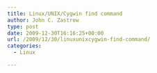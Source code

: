 ```yaml
---
title: Linux/UNIX/Cygwin find command
author: John C. Zastrow
type: post
date: 2009-12-30T16:16:25+00:00
url: /2009/12/30/linuxunixcygwin-find-command/
categories:
  - Linux

---
```

